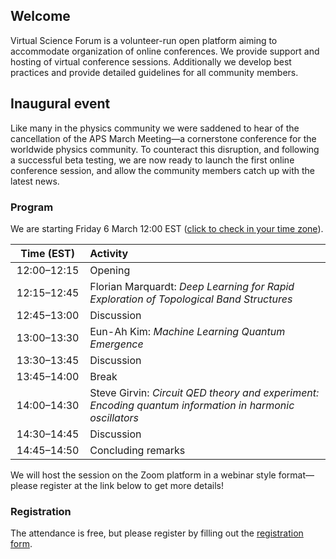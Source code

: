 ## Welcome

Virtual Science Forum is a volunteer-run open platform aiming to accommodate organization of online conferences.
We provide support and hosting of virtual conference sessions.
Additionally we develop best practices and provide detailed guidelines for all community members.

## Inaugural event

Like many in the physics community we were saddened to hear of the cancellation of the APS March Meeting—a cornerstone conference for the worldwide physics community.
To counteract this disruption, and following a successful beta testing, we are now ready to launch the first online conference session, and allow the community members catch up with the latest news.

### Program

We are starting Friday 6 March 12:00 EST ([click to check in your time zone](https://arewemeetingyet.com/New%20York/2020-03-06/12:00/Virtual%20Science%20Forum%20inaugural%20meeting#eyJ1cmwiOiJodHRwczovL3ZpcnR1YWxzY2llbmNlZm9ydW0ub3JnLyJ9)).

| Time (EST) <img width=100/> | Activity <img width=800/> |
|:-----:|:-- |
| 12:00–12:15 | Opening |
| 12:15­–12:45 | Florian Marquardt: *Deep Learning for Rapid Exploration of Topological Band Structures* |
| 12:45­–13:00 | Discussion |
| 13:00­–13:30 | Eun-Ah Kim: *Machine Learning Quantum Emergence* |
| 13:30­–13:45 | Discussion |
| 13:45­–14:00 | Break |
| 14:00­–14:30 | Steve Girvin: *Circuit QED theory and experiment: Encoding quantum information in harmonic oscillators* |
| 14:30­–14:45 | Discussion |
| 14:45–14:50 | Concluding remarks |

We will host the session on the Zoom platform in a webinar style format—please register at the link below to get more details!

### Registration

The attendance is free, but please register by filling out the [registration form](https://forms.gle/eHmMbuFv3Mf2Akxu9).

